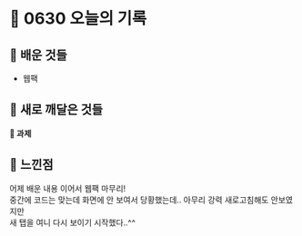 # 🧸 0630 오늘의 기록
## 💙 배운 것들
* 웹팩
## 💚 새로 깨달은 것들

**📍 과제**

## 💜 느낀점
어제 배운 내용 이어서 웹팩 마무리!   
중간에 코드는 맞는데 화면에 안 보여서 당황했는데.. 아무리 강력 새로고침해도 안보였지만   
새 탭을 여니 다시 보이기 시작했다..^^
